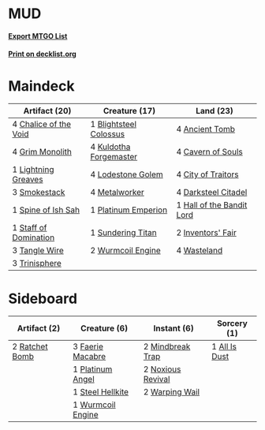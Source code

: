 # MUD

#### [Export MTGO List](../collection/MUD/MUD.txt)
#### [Print on decklist.org](http://decklist.org/?deckmain=4%09Ancient%20Tomb%0A1%09Blightsteel%20Colossus%0A4%09Cavern%20of%20Souls%0A4%09Chalice%20of%20the%20Void%0A4%09City%20of%20Traitors%0A4%09Darksteel%20Citadel%0A4%09Grim%20Monolith%0A1%09Hall%20of%20the%20Bandit%20Lord%0A2%09Inventors'%20Fair%0A4%09Kuldotha%20Forgemaster%0A1%09Lightning%20Greaves%0A4%09Lodestone%20Golem%0A4%09Metalworker%0A1%09Platinum%20Emperion%0A3%09Smokestack%0A1%09Spine%20of%20Ish%20Sah%0A1%09Staff%20of%20Domination%0A1%09Sundering%20Titan%0A3%09Tangle%20Wire%0A3%09Trinisphere%0A4%09Wasteland%0A2%09Wurmcoil%20Engine&deckside=1%09All%20Is%20Dust%0A3%09Faerie%20Macabre%0A2%09Mindbreak%20Trap%0A2%09Noxious%20Revival%0A1%09Platinum%20Angel%0A2%09Ratchet%20Bomb%0A1%09Steel%20Hellkite%0A2%09Warping%20Wail%0A1%09Wurmcoil%20Engine)
# Maindeck

|                                         Artifact (20)                                          |                                          Creature (17)                                          |                                             Land (23)                                             |
|------------------------------------------------------------------------------------------------|-------------------------------------------------------------------------------------------------|---------------------------------------------------------------------------------------------------|
|4 [Chalice of the Void](http://gatherer.wizards.com/Pages/Card/Details.aspx?multiverseid=442211)|1 [Blightsteel Colossus](http://gatherer.wizards.com/Pages/Card/Details.aspx?multiverseid=221563)|4 [Ancient Tomb](http://gatherer.wizards.com/Pages/Card/Details.aspx?multiverseid=409567)          |
|4 [Grim Monolith](http://gatherer.wizards.com/Pages/Card/Details.aspx?multiverseid=12626)       |4 [Kuldotha Forgemaster](http://gatherer.wizards.com/Pages/Card/Details.aspx?multiverseid=215098)|4 [Cavern of Souls](http://gatherer.wizards.com/Pages/Card/Details.aspx?multiverseid=278058)       |
|1 [Lightning Greaves](http://gatherer.wizards.com/Pages/Card/Details.aspx?multiverseid=220528)  |4 [Lodestone Golem](http://gatherer.wizards.com/Pages/Card/Details.aspx?multiverseid=220536)     |4 [City of Traitors](http://gatherer.wizards.com/Pages/Card/Details.aspx?multiverseid=6168)        |
|3 [Smokestack](http://gatherer.wizards.com/Pages/Card/Details.aspx?multiverseid=5730)           |4 [Metalworker](http://gatherer.wizards.com/Pages/Card/Details.aspx?multiverseid=15246)          |4 [Darksteel Citadel](http://gatherer.wizards.com/Pages/Card/Details.aspx?multiverseid=389479)     |
|1 [Spine of Ish Sah](http://gatherer.wizards.com/Pages/Card/Details.aspx?multiverseid=376514)   |1 [Platinum Emperion](http://gatherer.wizards.com/Pages/Card/Details.aspx?multiverseid=457134)   |1 [Hall of the Bandit Lord](http://gatherer.wizards.com/Pages/Card/Details.aspx?multiverseid=77924)|
|1 [Staff of Domination](http://gatherer.wizards.com/Pages/Card/Details.aspx?multiverseid=50162) |1 [Sundering Titan](http://gatherer.wizards.com/Pages/Card/Details.aspx?multiverseid=442222)     |2 [Inventors' Fair](http://gatherer.wizards.com/Pages/Card/Details.aspx?multiverseid=417820)       |
|3 [Tangle Wire](http://gatherer.wizards.com/Pages/Card/Details.aspx?multiverseid=21399)         |2 [Wurmcoil Engine](http://gatherer.wizards.com/Pages/Card/Details.aspx?multiverseid=389756)     |4 [Wasteland](http://gatherer.wizards.com/Pages/Card/Details.aspx?multiverseid=413790)             |
|3 [Trinisphere](http://gatherer.wizards.com/Pages/Card/Details.aspx?multiverseid=43545)         |                                                                                                 |                                                                                                   |


# Sideboard

|                                      Artifact (2)                                       |                                        Creature (6)                                        |                                        Instant (6)                                         |                                      Sorcery (1)                                       |
|-----------------------------------------------------------------------------------------|--------------------------------------------------------------------------------------------|--------------------------------------------------------------------------------------------|----------------------------------------------------------------------------------------|
|2 [Ratchet Bomb](http://gatherer.wizards.com/Pages/Card/Details.aspx?multiverseid=370623)|3 [Faerie Macabre](http://gatherer.wizards.com/Pages/Card/Details.aspx?multiverseid=201822) |2 [Mindbreak Trap](http://gatherer.wizards.com/Pages/Card/Details.aspx?multiverseid=197532) |1 [All Is Dust](http://gatherer.wizards.com/Pages/Card/Details.aspx?multiverseid=397750)|
|                                                                                         |1 [Platinum Angel](http://gatherer.wizards.com/Pages/Card/Details.aspx?multiverseid=106537) |2 [Noxious Revival](http://gatherer.wizards.com/Pages/Card/Details.aspx?multiverseid=230067)|                                                                                        |
|                                                                                         |1 [Steel Hellkite](http://gatherer.wizards.com/Pages/Card/Details.aspx?multiverseid=389693) |2 [Warping Wail](http://gatherer.wizards.com/Pages/Card/Details.aspx?multiverseid=407522)   |                                                                                        |
|                                                                                         |1 [Wurmcoil Engine](http://gatherer.wizards.com/Pages/Card/Details.aspx?multiverseid=389756)|                                                                                            |                                                                                        |

